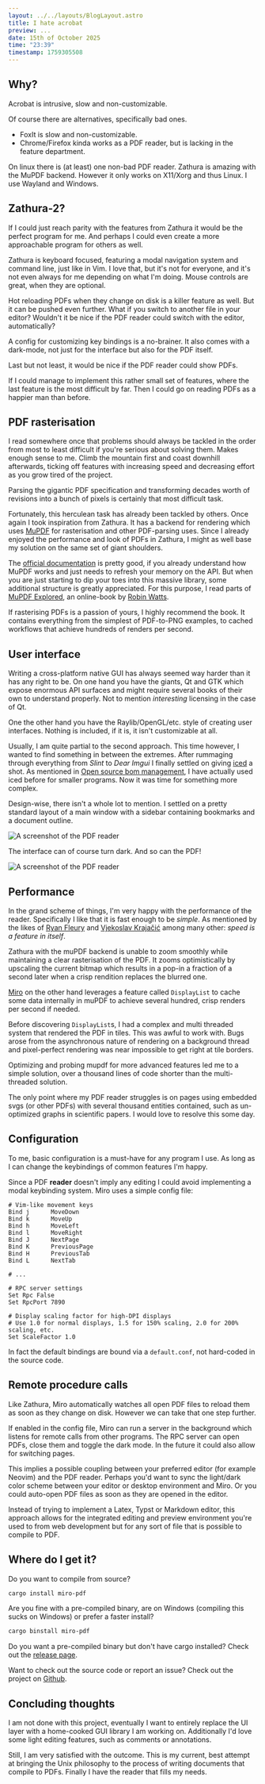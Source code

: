 ```yaml
---
layout: ../../layouts/BlogLayout.astro
title: I hate acrobat
preview: ...
date: 15th of October 2025
time: "23:39"
timestamp: 1759305508
---
```


## Why?

Acrobat is intrusive, slow and non-customizable.

Of course there are alternatives, specifically bad ones.

- FoxIt is slow and non-customizable.
- Chrome/Firefox kinda works as a PDF reader, but is lacking in the feature department.

On linux there is (at least) one non-bad PDF reader. Zathura is amazing with the MuPDF backend. However it only works on X11/Xorg and thus Linux. I use Wayland and Windows.

## Zathura-2?

If I could just reach parity with the features from Zathura it would be the perfect program for me. And perhaps I could even create a more approachable program for others as well. 

Zathura is keyboard focused, featuring a modal navigation system and command line, just like in Vim. I love that, but it's not for everyone, and it's not even always for me depending on what I'm doing. Mouse controls are great, when they are optional.

Hot reloading PDFs when they change on disk is a killer feature as well. But it can be pushed even further. What if you switch to another file in your editor? Wouldn't it be nice if the PDF reader could switch with the editor, automatically?

A config for customizing key bindings is a no-brainer. It also comes with a dark-mode, not just for the interface but also for the PDF itself.

Last but not least, it would be nice if the PDF reader could show PDFs.

If I could manage to implement this rather small set of features, where the last feature is the most difficult by far. Then I could go on reading PDFs as a happier man than before.

## PDF rasterisation

I read somewhere once that problems should always be tackled in the order from most to least difficult if you're serious about solving them. Makes enough sense to me. Climb the mountain first and coast downhill afterwards, ticking off features with increasing speed and decreasing effort as you grow tired of the project.

Parsing the gigantic PDF specification and transforming decades worth of revisions into a bunch of pixels is certainly that most difficult task.

Fortunately, this herculean task has already been tackled by others. Once again I took inspiration from Zathura. It has a backend for rendering which uses [MuPDF](https://mupdf.com/) for rasterisation and other PDF-parsing uses. Since I already enjoyed the performance and look of PDFs in Zathura, I might as well base my solution on the same set of giant shoulders.

The [official documentation](https://mupdf.readthedocs.io/en/latest/reference/c/index.html) is pretty good, if you already understand how MuPDF works and just needs to refresh your memory on the API. But when you are just starting to dip your toes into this massive library, some additional structure is greatly appreciated. For this purpose, I read parts of [MuPDF Explored](https://casper.mupdf.com/docs/mupdf_explored.pdf), an online-book by [Robin Watts](https://pdfa.org/people/robin-watts/).

If rasterising PDFs is a passion of yours, I highly recommend the book. It contains everything from the simplest of PDF-to-PNG examples, to cached workflows that achieve hundreds of renders per second.

## User interface

Writing a cross-platform native GUI has always seemed way harder than it has any right to be. On one hand you have the giants, Qt and GTK which expose enormous API surfaces and might require several books of their own to understand properly. Not to mention *interesting* licensing in the case of Qt.

One the other hand you have the Raylib/OpenGL/etc. style of creating user interfaces. Nothing is included, if it is, it isn't customizable at all.

Usually, I am quite partial to the second approach. This time however, I wanted to find something in between the extremes. After rummaging through everything from *Slint* to *Dear Imgui* I finally settled on giving [iced](https://iced.rs/) a shot. As mentioned in [Open source bom management](/blog/pcb_management), I have actually used iced before for smaller programs. Now it was time for something more complex.

Design-wise, there isn't a whole lot to mention. I settled on a pretty standard layout of a main window with a sidebar containing bookmarks and a document outline.

![A screenshot of the PDF reader](../../assets/miro.png)

The interface can of course turn dark. And so can the PDF!

![A screenshot of the PDF reader](../../assets/miro_dark.png)

## Performance

In the grand scheme of things, I'm very happy with the performance of the reader. Specifically I like that it is fast enough to be *simple*. As mentioned by the likes of [Ryan Fleury](https://www.youtube.com/watch?v=_9_bK_WjuYY) and [Vjekoslav Krajačić](https://www.youtube.com/watch?v=bUOOaXf9qIM) among many other: *speed is a feature in itself*.

Zathura with the muPDF backend is unable to zoom smoothly while maintaining a clear rasterisation of the PDF. It zooms optimistically by upscaling the current bitmap which results in a pop-in a fraction of a second later when a crisp rendition replaces the blurred one.

[Miro](https://github.com/vincent-uden/miro) on the other hand leverages a feature called `DisplayList` to cache some data internally in muPDF to achieve several hundred, crisp renders per second if needed.

Before discovering `DisplayList`s, I had a complex and multi threaded system that rendered the PDF in tiles. This was awful to work with. Bugs arose from the asynchronous nature of rendering on a background thread and pixel-perfect rendering was near impossible to get right at tile borders.

Optimizing and probing mupdf for more advanced features led me to a simple solution, over a thousand lines of code shorter than the multi-threaded solution.

The only point where my PDF reader struggles is on pages using embedded svgs (or other PDFs) with several thousand entities contained, such as un-optimized graphs in scientific papers. I would love to resolve this some day.

## Configuration

To me, basic configuration is a must-have for any program I use. As long as I can change the keybindings of common features I'm happy.

Since a PDF **reader** doesn't imply any editing I could avoid implementing a modal keybinding system. Miro uses a simple config file:
```
# Vim-like movement keys
Bind j      MoveDown
Bind k      MoveUp
Bind h      MoveLeft
Bind l      MoveRight
Bind J      NextPage
Bind K      PreviousPage
Bind H      PreviousTab
Bind L      NextTab

# ...

# RPC server settings
Set Rpc False
Set RpcPort 7890

# Display scaling factor for high-DPI displays
# Use 1.0 for normal displays, 1.5 for 150% scaling, 2.0 for 200% scaling, etc.
Set ScaleFactor 1.0
```
In fact the default bindings are bound via a `default.conf`, not hard-coded in the source code.

## Remote procedure calls

Like Zathura, Miro automatically watches all open PDF files to reload them as soon as they change on disk. However we can take that one step further.

If enabled in the config file, Miro can run a server in the background which listens for remote calls from other programs. The RPC server can open PDFs, close them and toggle the dark mode. In the future it could also allow for switching pages.

This implies a possible coupling between your preferred editor (for example Neovim) and the PDF reader. Perhaps you'd want to sync the light/dark color scheme between your editor or desktop environment and Miro. Or you could auto-open PDF files as soon as they are opened in the editor. 

Instead of trying to implement a Latex, Typst or Markdown editor, this approach allows for the integrated editing and preview environment you're used to from web development but for any sort of file that is possible to compile to PDF.

## Where do I get it?

Do you want to compile from source?

```sh
cargo install miro-pdf
```

Are you fine with a pre-compiled binary, are on Windows (compiling this sucks on Windows) or prefer a faster install?

```sh
cargo binstall miro-pdf
```

Do you want a pre-compiled binary but don't have cargo installed? Check out the [release page](https://github.com/vincent-uden/miro/releases).

Want to check out the source code or report an issue? Check out the project on [Github](https://github.com/vincent-uden/miro).

## Concluding thoughts

I am not done with this project, eventually I want to entirely replace the UI layer with a home-cooked GUI library I am working on. Additionally I'd love some light editing features, such as comments or annotations.

Still, I am very satisfied with the outcome. This is my current, best attempt at bringing the Unix philosophy to the process of writing documents that compile to PDFs. Finally I have the reader that fills my needs.
